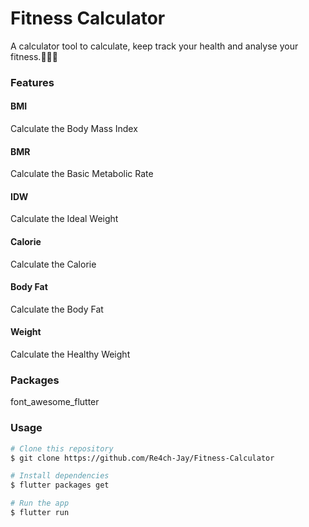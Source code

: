 # Fitness Calculator

A calculator tool to calculate, keep track your health and analyse your fitness.👨‍⚕️💜

### Features

#### BMI

Calculate the Body Mass Index

#### BMR

Calculate the Basic Metabolic Rate

#### IDW

Calculate the Ideal Weight

#### Calorie

Calculate the Calorie

#### Body Fat

Calculate the Body Fat

#### Weight

Calculate the Healthy Weight

### Packages

font_awesome_flutter

### Usage

```bash
# Clone this repository
$ git clone https://github.com/Re4ch-Jay/Fitness-Calculator

# Install dependencies
$ flutter packages get

# Run the app
$ flutter run
```
